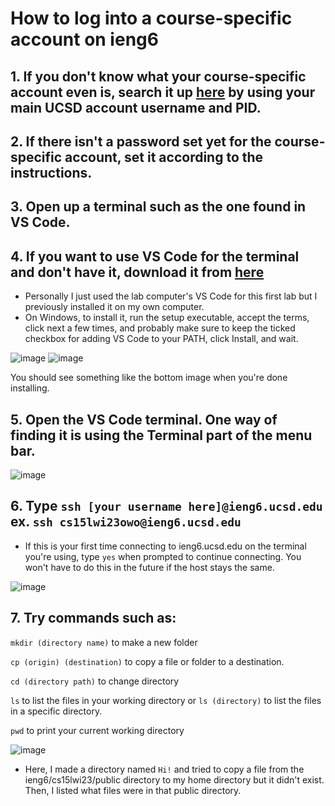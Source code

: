 # How to log into a course-specific account on ieng6
## 1. If you don't know what your course-specific account even is, search it up [here](https://sdacs.ucsd.edu/~icc/index.php) by using your main UCSD account username and PID.
## 2. If there isn't a password set yet for the course-specific account, set it according to the instructions.
## 3. Open up a terminal such as the one found in VS Code.
## 4. If you want to use VS Code for the terminal and don't have it, download it from [here](https://code.visualstudio.com/)
- Personally I just used the lab computer's VS Code for this first lab but I previously installed it on my own computer.
- On Windows, to install it, run the setup executable, accept the terms, click next a few times, and probably make sure to keep the ticked checkbox for adding VS Code to your PATH, click Install, and wait.

![image](https://user-images.githubusercontent.com/110417554/211932381-3765cb3a-e859-438a-98fb-b0f873193de0.png)
![image](https://user-images.githubusercontent.com/110417554/214780566-a11aeedd-eed4-4f56-ba1a-db222ed436c9.png)

You should see something like the bottom image when you're done installing.

## 5. Open the VS Code terminal. One way of finding it is using the Terminal part of the menu bar.

![image](https://user-images.githubusercontent.com/110417554/211931557-db7938aa-9a8d-40d7-80f7-1cab31fb465b.png)

## 6. Type `ssh [your username here]@ieng6.ucsd.edu` ex. `ssh cs15lwi23owo@ieng6.ucsd.edu`
- If this is your first time connecting to ieng6.ucsd.edu on the terminal you're using, type `yes` when prompted to continue connecting. You won't have to do this in the future if the host stays the same.

![image](https://user-images.githubusercontent.com/110417554/211932477-851f52ac-5ac9-4057-a433-2052d269be31.png)

## 7. Try commands such as:
`mkdir (directory name)` to make a new folder

`cp (origin) (destination)` to copy a file or folder to a destination.

`cd (directory path)` to change directory

`ls` to list the files in your working directory or `ls (directory)` to list the files in a specific directory.

`pwd` to print your current working directory

![image](https://user-images.githubusercontent.com/110417554/211932255-eb435874-c498-487a-84a6-53a5180d056e.png)

- Here, I made a directory named `Hi!` and tried to copy a file from the ieng6/cs15lwi23/public directory to my home directory but it didn't exist. Then, I listed what files were in that public directory.
